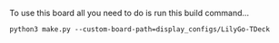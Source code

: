To use this board all you need to do is run this build command...

    python3 make.py --custom-board-path=display_configs/LilyGo-TDeck

